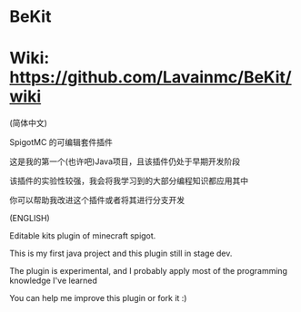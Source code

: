 # BeKit

# Wiki: https://github.com/Lavainmc/BeKit/wiki

(简体中文)

SpigotMC 的可编辑套件插件

这是我的第一个(也许吧)Java项目，且该插件仍处于早期开发阶段

该插件的实验性较强，我会将我学习到的大部分编程知识都应用其中

你可以帮助我改进这个插件或者将其进行分支开发

(ENGLISH)

Editable kits plugin of minecraft spigot.

This is my first java project and this plugin still in stage dev. 

The plugin is experimental, and I probably apply most of the programming knowledge I've learned

You can help me improve this plugin or fork it :)
